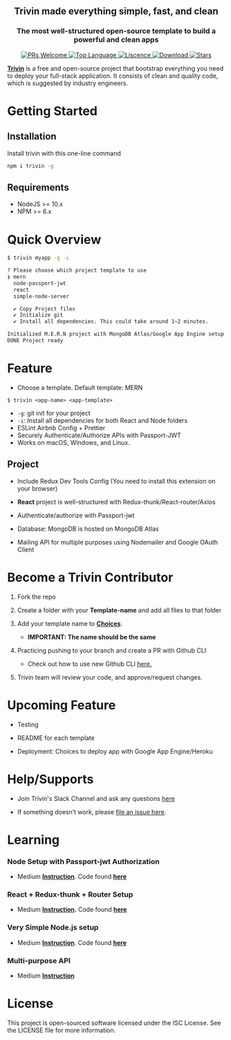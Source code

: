 <h2 align="center">Trivin made everything simple, fast, and clean</h2>
<h3 align="center">The most well-structured open-source template to build a powerful and clean apps</h3>

<p align="center">
  <a href="https://github.com/calvinqc/trivin/pulls">
    <img src="https://img.shields.io/badge/PRs-welcome-green.svg" alt="PRs Welcome" />
  </a>
  <a href="https://www.javascript.com/">
    <img src="https://img.shields.io/github/languages/top/calvinqc/trivin" alt="Top Language" />
  </a>
  <a href="">
    <img src="https://img.shields.io/npm/l/trivin" alt="Liscence" />
  </a>
  <a href="https://github.com/calvinqc/trivin/stargazers">
    <img src="https://img.shields.io/npm/dw/trivin" alt="Download" />
  </a>

  <a href="https://www.npmjs.com/package/trivin">
    <img src="https://img.shields.io/github/stars/calvinqc/trivin?style=social" alt="Stars" />
  </a>
</p>

<!-- <p align="center">
    <img src="./assets/trivin_demo.gif" />
  </a>
</p> -->

**[Trivin](https://calvinqc.github.io/trivin/)** is a free and open-source project that bootstrap everything you need to deploy your full-stack application. It consists of clean and quality code, which is suggested by industry engineers.

# Getting Started

## Installation

Install trivin with this one-line command

```sh
npm i trivin -g
```

## Requirements

- NodeJS >= 10.x
- NPM >= 6.x

# Quick Overview

```sh
$ trivin myapp -g -i

? Please choose which project template to use
❯ mern
  node-passport-jwt
  react
  simple-node-server

  ✔ Copy Project files
  ✔ Initialize git
  ✔ Install all dependencies. This could take around 1~2 minutes.

Initialized M.E.R.N project with MongoDB Atlas/Google App Engine setup
DONE Project ready
```

# Feature

- Choose a template. Default template: MERN

```
$ trivin <app-name> <app-template>
```

- `-g`: git init for your project
- `-i`: Install all dependencies for both React and Node folders
- ESLint Airbnb Config + Prettier
- Securely Authenticate/Authorize APIs with Passport-JWT
- Works on macOS, Windows, and Linux.

## Project

- Include Redux Dev Tools Config (You need to install this extension on your browser)

- **React** project is well-structured with Redux-thunk/React-router/Axios

- Authenticate/authorize with Passport-jwt

- Database: MongoDB is hosted on MongoDB Atlas

- Mailing API for multiple purposes using Nodemailer and Google OAuth Client

# Become a Trivin Contributor

1. Fork the repo

2. Create a folder with your **Template-name** and add all files to that folder

3. Add your template name to **[Choices](https://github.com/calvinqc/trivin/blob/dee197123419e267193d90b9795a72f9ae909a27/src/)**.

   - **IMPORTANT: The name should be the same**

4. Practicing pushing to your branch and create a PR with Github CLI

   - Check out how to use new Github CLI [here.](https://medium.com/better-programming/say-hello-to-the-new-github-clis-7e2612fb3918)

5. Trivin team will review your code, and approve/request changes.

# Upcoming Feature

- Testing

- README for each template

- Deployment: Choices to deploy app with Google App Engine/Heroku

# Help/Supports

- Join Trivin's Slack Channel and ask any questions [here](trivin.slack.com)

- If something doesn’t work, please [file an issue here](https://github.com/calvinqc/trivin/issues).

# Learning

### Node Setup with Passport-jwt Authorization

- Medium **[Instruction](https://medium.com/swlh/perfect-structure-to-authenticate-authorize-api-with-node-js-and-passport-jwt-d529b1a618ba)**. Code found **[here](https://github.com/calvinqc/trivin/tree/master/templates/node-passport-jwt)**

### React + Redux-thunk + Router Setup

- Medium **[Instruction](https://medium.com/@calvinqc/i-built-a-m-e-r-n-codebase-in-an-hour-742acd71ed7e).** Code found **[here](https://github.com/calvinqc/trivin/tree/master/templates/mern/client)**

### Very Simple Node.js setup

- Medium **[Instruction](https://medium.com/swlh/a-complete-guide-build-a-scalable-3-tier-architecture-with-mern-stack-es6-ca129d7df805)**. Code found **[here](https://github.com/calvinqc/trivin/tree/master/templates/simple-node-server)**

### Multi-purpose API

- Medium **[Instruction](https://medium.com/@calvinqc/multi-purposes-mailing-api-using-nodemailer-gmail-google-oauth-28de49118d77)**

# License

This project is open-sourced software licensed under the ISC License. See the LICENSE file for more information.
